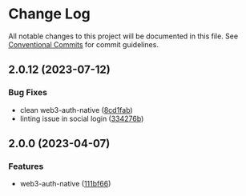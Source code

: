 # Change Log

All notable changes to this project will be documented in this file.
See [Conventional Commits](https://conventionalcommits.org) for commit guidelines.

## 2.0.12 (2023-07-12)


### Bug Fixes

* clean web3-auth-native ([8cd1fab](https://github.com/bcnmy/biconomy-client-sdk/commit/8cd1fab6bc4864b87b0ef33ce505c2e4e28b63d4))
* linting issue in social login ([334276b](https://github.com/bcnmy/biconomy-client-sdk/commit/334276b70e66bac576b83c1910a9890a8a451b42))




## 2.0.0 (2023-04-07)


### Features

* web3-auth-native ([111bf66](https://github.com/bcnmy/biconomy-client-sdk/commit/111bf66134b8519b934895fe51082d22c8805e65))
